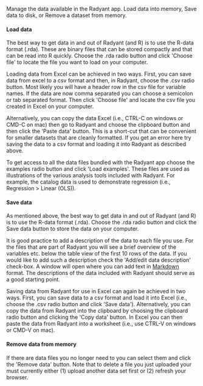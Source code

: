 Manage the data available in the Radyant app. Load data into memory, Save data to disk, or Remove a dataset from memory.

#### Load data

The best way to get data in and out of Radyant (and R) is to use the R-data format (.rda). These are binary files that can be stored compactly and that can be read into R quickly. Choose the .rda radio button and click 'Choose file' to locate the file you want to load on your computer.

Loading data from Excel can be achieved in two ways. First, you can save data from excel to a csv format and then, in Radyant, choose the .csv radio button. Most likely you will have a header row in the csv file for variable names. If the data are now comma separated you can choose a semicolon or tab separated format. Then click 'Choose file' and locate the csv file you created in Excel on your computer. 

Alternatively, you can copy the data Excel (i.e., CTRL-C on windows or CMD-C on mac) then go to Radyant and choose the clipboard button and then click the 'Paste data' button. This is a short-cut that can be convenient for smaller datasets that are cleanly formatted. If you get an error here try saving the data to a csv format and loading it into Radyant as described above.

To get access to all the data files bundled with the Radyant app choose the examples radio button and click 'Load examples'. These files are used as illustrations of the various analysis tools included with Radyant. For example, the catalog data is used to demonstrate regression (i.e., Regression > Linear (OLS)).

#### Save data

As mentioned above, the best way to get data in and out of Radyant (and R) is to use the R-data format (.rda). Choose the .rda radio button and click the Save data button to store the data on your computer. 

It is good practice to add a description of the data to each file you use. For the files that are part of Radyant you will see a brief overview of the variables etc. below the table view of the first 10 rows of the data. If you would like to add such a description check the 'Add/edit data description' check-box. A window will open where you can add text in [Markdown](http://support.iawriter.com/help/kb/general-questions/markdown-syntax-reference-guide) format. The descriptions of the data included with Radyant should serve as a good starting point. 

Saving data from Radyant for use in Excel can again be achieved in two ways. First, you can save data to a csv format and load it into Excel (i.e., choose the .csv radio button and click 'Save data'). Alternatively, you can copy the data from Radyant into the clipboard by choosing the clipboard radio button and clicking the 'Copy data' button. In Excel you can then paste the data from Radyant into a worksheet (i.e., use CTRL-V on windows or CMD-V on mac). 

#### Remove data from memory

If there are data files you no longer need to you can select them and click the 'Remove data' button. Note that to delete a file you just uploaded your must currently either (1) upload another data set first or (2) refresh your browser. 
